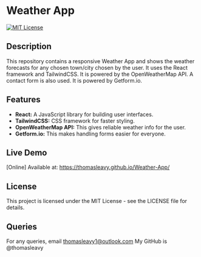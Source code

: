 # Weather App

[![MIT License](https://img.shields.io/badge/license-MIT-blue.svg)](LICENSE)

## Description

This repository contains a responsive Weather App and shows the weather forecasts for any chosen town/city chosen by the user. It uses the React framework and TailwindCSS. It is powered by the OpenWeatherMap API. A contact form is also used. It is powered by Getform.io.

## Features

- **React:** A JavaScript library for building user interfaces.
- **TailwindCSS:** CSS framework for faster styling.
- **OpenWeatherMap API:** This gives reliable weather info for the user.
- **Getform.io:** This makes handling forms easier for everyone.

## Live Demo

[Online] Available at: https://thomasleavy.github.io/Weather-App/

## License
This project is licensed under the MIT License - see the LICENSE file for details.

## Queries
For any queries, email thomasleavy1@outlook.com
My GitHub is @thomasleavy
